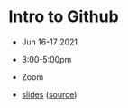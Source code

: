 # Intro to Github
- Jun 16-17 2021
- 3:00-5:00pm
- Zoom

- [slides](https://flatironinstitute.github.io/learn-sciware-dev/15_IntroGithub/slides.html) ([source](main.md))
